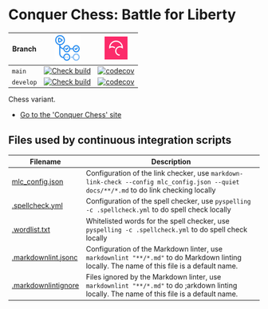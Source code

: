 # Conquer Chess: Battle for Liberty

<!-- markdownlint-disable MD013 --><!-- Badges cannot be split up over lines, hence will break 80 characters per line -->

| Branch    | [![GitHub Actions logo](images/GitHubActions.png)](https://github.com/richelbilderbeek/conquer_chess/actions)                                                                                                         | [![Codecov logo](images/Codecov.png)](https://www.codecov.io)                                                                                                            |
| --------- | --------------------------------------------------------------------------------------------------------------------------------------------------------------------------------------------------------------------- | ------------------------------------------------------------------------------------------------------------------------------------------------------------------------ |
| `main`    | [![Check build](https://github.com/richelbilderbeek/conquer_chess/actions/workflows/check_build.yaml/badge.svg?branch=main)](https://github.com/richelbilderbeek/conquer_chess/actions/workflows/check_build.yaml)    | [![codecov](https://codecov.io/gh/richelbilderbeek/conquer_chess/branch/main/graph/badge.svg?token=OWVGV7PST8)](https://codecov.io/gh/richelbilderbeek/conquer_chess)    |
| `develop` | [![Check build](https://github.com/richelbilderbeek/conquer_chess/actions/workflows/check_build.yaml/badge.svg?branch=develop)](https://github.com/richelbilderbeek/conquer_chess/actions/workflows/check_build.yaml) | [![codecov](https://codecov.io/gh/richelbilderbeek/conquer_chess/branch/develop/graph/badge.svg?token=OWVGV7PST8)](https://codecov.io/gh/richelbilderbeek/conquer_chess) |

<!-- markdownlint-enable MD013 -->

Chess variant.

- [Go to the 'Conquer Chess' site](https://richelbilderbeek.github.io/conquer_chess/)

## Files used by continuous integration scripts

<!-- markdownlint-disable MD013 --><!-- Tables cannot be split up over lines, hence will break 80 characters per line -->

| Filename                                   | Description                                                                                                                                 |
| ------------------------------------------ | ------------------------------------------------------------------------------------------------------------------------------------------- |
| [mlc_config.json](mlc_config.json)         | Configuration of the link checker, use `markdown-link-check --config mlc_config.json --quiet docs/**/*.md` to do link checking locally      |
| [.spellcheck.yml](.spellcheck.yml)         | Configuration of the spell checker, use `pyspelling -c .spellcheck.yml` to do spell check locally                                           |
| [.wordlist.txt](.wordlist.txt)             | Whitelisted words for the spell checker, use `pyspelling -c .spellcheck.yml` to do spell check locally                                      |
| [.markdownlint.jsonc](.markdownlint.jsonc) | Configuration of the Markdown linter, use `markdownlint "**/*.md"` to do Markdown linting locally. The name of this file is a default name. |
| [.markdownlintignore](.markdownlintignore) | Files ignored by the Markdown linter, use `markdownlint "**/*.md"` to do ;arkdown linting locally. The name of this file is a default name. |

<!-- markdownlint-enable MD013 -->
